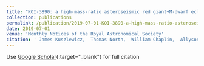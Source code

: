 ```yaml
---
title: "KOI-3890: a high-mass-ratio asteroseismic red giant+M-dwarf eclipsing binary undergoing heartbeat tidal interactions"
collection: publications
permalink: /publication/2019-07-01-KOI-3890-a-high-mass-ratio-asteroseismic-red-giantM-dwarf-eclipsing-binary-undergoing-heartbeat-tidal-interactions
date: 2019-07-01
venue: 'Monthly Notices of the Royal Astronomical Society'
citation: ' James Kuszlewicz,  Thomas North,  William Chaplin,  Allyson Bieryla,  David Latham,  Andrea Miglio,  Keaton Bell,  Guy Davies,  Saskia Hekker,  Tiago Campante,  Sebastien Deheuvels,  Mikkel Lund, &quot;KOI-3890: a high-mass-ratio asteroseismic red giant+M-dwarf eclipsing binary undergoing heartbeat tidal interactions.&quot; Monthly Notices of the Royal Astronomical Society, 2019.'
---
```

Use [Google Scholar](https://scholar.google.com/scholar?q=KOI+3890:+a+high+mass+ratio+asteroseismic+red+giant+M+dwarf+eclipsing+binary+undergoing+heartbeat+tidal+interactions){:target="_blank"} for full citation